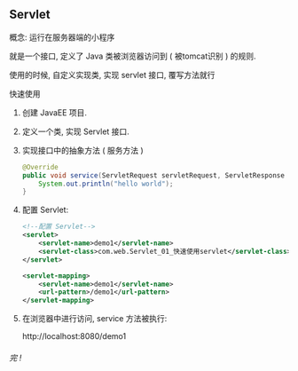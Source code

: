 ## Servlet

概念: 运行在服务器端的小程序

就是一个接口, 定义了 Java 类被浏览器访问到 ( 被tomcat识别 ) 的规则.

使用的时候, 自定义实现类, 实现 servlet 接口, 覆写方法就行



快速使用

1. 创建 JavaEE 项目.

2. 定义一个类, 实现 Servlet 接口.

3. 实现接口中的抽象方法 ( 服务方法 )

   ```java
   @Override
   public void service(ServletRequest servletRequest, ServletResponse servletResponse) throws ServletException, IOException {
       System.out.println("hello world");
   }
   ```

4. 配置 Servlet:

   ```xml
   <!--配置 Servlet-->
   <servlet>
       <servlet-name>demo1</servlet-name>
       <servlet-class>com.web.Servlet_01_快速使用servlet</servlet-class>
   </servlet>
   
   <servlet-mapping>
       <servlet-name>demo1</servlet-name>
       <url-pattern>/demo1</url-pattern>
   </servlet-mapping>
   ```

5. 在浏览器中进行访问, service 方法被执行: 

   http://localhost:8080/demo1



###### 完 !

